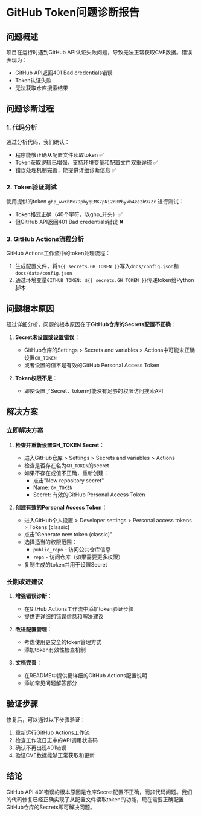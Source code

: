 # GitHub Token问题诊断报告

## 问题概述
项目在运行时遇到GitHub API认证失败问题，导致无法正常获取CVE数据。错误表现为：
- GitHub API返回401 Bad credentials错误
- Token认证失败
- 无法获取仓库搜索结果

## 问题诊断过程

### 1. 代码分析
通过分析代码，我们确认：
- 程序能够正确从配置文件读取token ✅
- Token获取逻辑已增强，支持环境变量和配置文件双重途径 ✅
- 错误处理机制完善，能提供详细诊断信息 ✅

### 2. Token验证测试
使用提供的token `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` 进行测试：
- Token格式正确（40个字符，以ghp_开头）✅
- 但GitHub API返回401 Bad credentials错误 ❌

### 3. GitHub Actions流程分析
GitHub Actions工作流中的token处理流程：
1. 生成配置文件，将`${{ secrets.GH_TOKEN }}`写入`docs/config.json`和`docs/data/config.json`
2. 通过环境变量`GITHUB_TOKEN: ${{ secrets.GH_TOKEN }}`传递token给Python脚本

## 问题根本原因

经过详细分析，问题的根本原因在于**GitHub仓库的Secrets配置不正确**：

1. **Secret未设置或设置错误**：
   - GitHub仓库的Settings > Secrets and variables > Actions中可能未正确设置`GH_TOKEN`
   - 或者设置的值不是有效的GitHub Personal Access Token

2. **Token权限不足**：
   - 即使设置了Secret，token可能没有足够的权限访问搜索API

## 解决方案

### 立即解决方案
1. **检查并重新设置GH_TOKEN Secret**：
   - 进入GitHub仓库 > Settings > Secrets and variables > Actions
   - 检查是否存在名为`GH_TOKEN`的secret
   - 如果不存在或值不正确，重新创建：
     - 点击"New repository secret"
     - Name: `GH_TOKEN`
     - Secret: 有效的GitHub Personal Access Token

2. **创建有效的Personal Access Token**：
   - 进入GitHub个人设置 > Developer settings > Personal access tokens > Tokens (classic)
   - 点击"Generate new token (classic)"
   - 选择适当的权限范围：
     - `public_repo` - 访问公共仓库信息
     - `repo` - 访问仓库（如果需要更多权限）
   - 复制生成的token并用于设置Secret

### 长期改进建议

1. **增强错误诊断**：
   - 在GitHub Actions工作流中添加token验证步骤
   - 提供更详细的错误信息和解决建议

2. **改进配置管理**：
   - 考虑使用更安全的token管理方式
   - 添加token有效性检查机制

3. **文档完善**：
   - 在README中提供更详细的GitHub Actions配置说明
   - 添加常见问题解答部分

## 验证步骤

修复后，可以通过以下步骤验证：

1. 重新运行GitHub Actions工作流
2. 检查工作流日志中的API调用状态码
3. 确认不再出现401错误
4. 验证CVE数据能够正常获取和更新

## 结论

GitHub API 401错误的根本原因是仓库Secret配置不正确，而非代码问题。我们的代码修复已经正确实现了从配置文件读取token的功能，现在需要正确配置GitHub仓库的Secrets即可解决问题。
